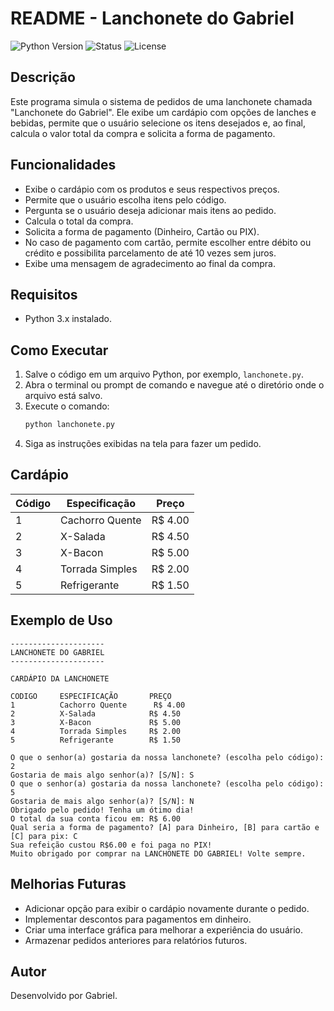
# README - Lanchonete do Gabriel

![Python Version](https://img.shields.io/badge/python-3.x-blue.svg)
![Status](https://img.shields.io/badge/status-Completed-green.svg)
![License](https://img.shields.io/badge/license-MIT-blue.svg)

## Descrição

Este programa simula o sistema de pedidos de uma lanchonete chamada "Lanchonete do Gabriel". Ele exibe um cardápio com opções de lanches e bebidas, permite que o usuário selecione os itens desejados e, ao final, calcula o valor total da compra e solicita a forma de pagamento.

## Funcionalidades

- Exibe o cardápio com os produtos e seus respectivos preços.
- Permite que o usuário escolha itens pelo código.
- Pergunta se o usuário deseja adicionar mais itens ao pedido.
- Calcula o total da compra.
- Solicita a forma de pagamento (Dinheiro, Cartão ou PIX).
- No caso de pagamento com cartão, permite escolher entre débito ou crédito e possibilita parcelamento de até 10 vezes sem juros.
- Exibe uma mensagem de agradecimento ao final da compra.

## Requisitos

- Python 3.x instalado.

## Como Executar

1. Salve o código em um arquivo Python, por exemplo, `lanchonete.py`.
2. Abra o terminal ou prompt de comando e navegue até o diretório onde o arquivo está salvo.
3. Execute o comando:
   ```sh
   python lanchonete.py
   ```
4. Siga as instruções exibidas na tela para fazer um pedido.

## Cardápio

| Código | Especificação   | Preço    |
| ------ | --------------- | -------- |
| 1      | Cachorro Quente | R\$ 4.00 |
| 2      | X-Salada        | R\$ 4.50 |
| 3      | X-Bacon         | R\$ 5.00 |
| 4      | Torrada Simples | R\$ 2.00 |
| 5      | Refrigerante    | R\$ 1.50 |

## Exemplo de Uso

```
---------------------
LANCHONETE DO GABRIEL
---------------------

CARDÁPIO DA LANCHONETE

CODIGO     ESPECIFICAÇÃO       PREÇO          
1          Cachorro Quente      R$ 4.00        
2          X-Salada            R$ 4.50        
3          X-Bacon             R$ 5.00        
4          Torrada Simples     R$ 2.00        
5          Refrigerante        R$ 1.50        

O que o senhor(a) gostaria da nossa lanchonete? (escolha pelo código): 2
Gostaria de mais algo senhor(a)? [S/N]: S
O que o senhor(a) gostaria da nossa lanchonete? (escolha pelo código): 5
Gostaria de mais algo senhor(a)? [S/N]: N
Obrigado pelo pedido! Tenha um ótimo dia!
O total da sua conta ficou em: R$ 6.00
Qual seria a forma de pagamento? [A] para Dinheiro, [B] para cartão e [C] para pix: C
Sua refeição custou R$6.00 e foi paga no PIX!
Muito obrigado por comprar na LANCHONETE DO GABRIEL! Volte sempre.
```

## Melhorias Futuras

- Adicionar opção para exibir o cardápio novamente durante o pedido.
- Implementar descontos para pagamentos em dinheiro.
- Criar uma interface gráfica para melhorar a experiência do usuário.
- Armazenar pedidos anteriores para relatórios futuros.

## Autor

Desenvolvido por Gabriel.
